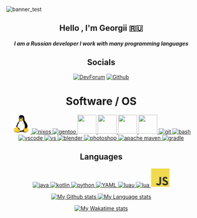 ![banner_test](https://github.com/user-attachments/assets/3d1132f1-438a-4349-8e9e-816dbd2648b8)


<p align="center">
<h2 align="center">Hello , I'm Georgii 🇷🇺</h2>
<h5 align="center">I am a Russian developer I work with many programming languages</h5>
<p>

<h2 align="center">Socials</h2>
<div align="center">

[![DevForum](https://img.shields.io/badge/Dev%20Forum-black?style=for-the-badge&logo=robloxstudio&logoColor=f5f5f5&logoSize=25&color=black
)](https://devforum.roblox.com/u/zoiop)
[![Github](https://img.shields.io/github/followers/zoi1op?style=for-the-badge&logo=github&labelColor=black&color=black
)](https://github.com/zoi1op)
<div>

<p align="center">

<h1 align="center">Software / OS</h1>
<p align="center">
<a href="https://www.linux.org/" target="_blank" rel="noreferrer">
<img src="https://raw.githubusercontent.com/devicons/devicon/master/icons/linux/linux-original.svg" alt="linux" width="50" height="50"/>
<a href="https://www.nixos.org/" target="_blank" rel="noreferrer">
<img src="https://raw.githubusercontent.com/NixOS/nixos-artwork/master/logo/nix-snowflake-colours.svg" alt="nixos" width="50" height="50"/>
</a>
<a href="https://www.gentoo.org/" target="_blank" rel="noreferrer">
<img src="https://upload.wikimedia.org/wikipedia/commons/4/48/Gentoo_Linux_logo_matte.svg" alt="gentoo" width="50" height="50"/>
</a>
<a href=https://www.jetbrains.com/toolbox-app>
<img src=https://resources.jetbrains.com/storage/products/toolbox/img/meta/toolbox_logo_300x300.png width=50px height=50px>
</a>
<a href=https://www.jetbrains.com/idea>
<img src=https://resources.jetbrains.com/storage/products/intellij-idea/img/meta/intellij-idea_logo_300x300.png width=50px height=50px>
</a>
<a href=https://www.jetbrains.com/pycharm>
<img src=https://resources.jetbrains.com/storage/products/pycharm/img/meta/pycharm_logo_300x300.png width=50px height=50px>
</a>
<a href=https://www.jetbrains.com/teamcity>
<img src=https://teamcity.minecraftforge.net/img/icons/teamcity.svg width=50px height=50px>
</a>
<a href="https://git-scm.com/" target="_blank" rel="noreferrer">
<img src="https://www.vectorlogo.zone/logos/git-scm/git-scm-icon.svg" alt="git" width="50" height="50"/>
</a>
<a href="https://www.gnu.org/software/bash/" target="_blank" rel="noreferrer">
<img src="https://bashlogo.com/img/symbol/svg/full_colored_light.svg" alt="bash" width="50" height="50"/>
</a>
<a href="https://visualstudio.microsoft.com/" target="_blank" rel="noreferrer">
<img src="https://upload.wikimedia.org/wikipedia/commons/9/9a/Visual_Studio_Code_1.35_icon.svg" alt="vscode" width="50" height="50"/>
</a>
<a href="https://visualstudio.microsoft.com/" target="_blank" rel="noreferrer">
<img src="https://upload.wikimedia.org/wikipedia/commons/2/2c/Visual_Studio_Icon_2022.svg" alt="vs" width="50" height="50"/>
</a>
<a href="https://www.blender.org/" target="_blank" rel="noreferrer">
<img src="https://upload.wikimedia.org/wikipedia/commons/thumb/0/0c/Blender_logo_no_text.svg/1251px-Blender_logo_no_text.svg.png" alt="blender" width="50" height="50"/>
</a>
<a href="https://www.photoshop.com/en" target="_blank" rel="noreferrer">
<img src="https://upload.wikimedia.org/wikipedia/commons/a/af/Adobe_Photoshop_CC_icon.svg" alt="photoshop" width="50" height="50"/>
</a>
<a href="https://maven.apache.org/" target="_blank" rel="noreferrer">
<img src="https://www.svgrepo.com/show/373829/maven.svg" alt="apache maven" width="50" height="50"/>
</a>
<a href="https://gradle.com/" target="_blank" rel="noreferrer">
<img src="https://www.svgrepo.com/show/353831/gradle.svg" alt="gradle" width="55" height="55"/>
</a>

<p>

<h2 align="center">Languages</h2>
<p align="center">
<a href="https://dev.java/" target="_blank" rel="noreferrer">
<img src="https://cdn-icons-png.flaticon.com/512/5968/5968282.png" alt="java" width="55" height="55"/>
</a>
<a href="https://kotlinlang.org/" target="_blank" rel="noreferrer">
<img src="https://upload.wikimedia.org/wikipedia/commons/3/37/Kotlin_Icon_2021.svg" alt="kotlin" width="50" height="50"/>
</a>
<a href="https://www.python.org/" target="_blank" rel="noreferrer">
<img src="https://upload.wikimedia.org/wikipedia/commons/c/c3/Python-logo-notext.svg" alt="python" width="50" height="50"/>
</a>    
<a href="https://yaml.org/" target="_blank" rel="noreferrer">
<img src="https://upload.wikimedia.org/wikipedia/commons/5/5a/Official_YAML_Logo.svg" alt="YAML" width="50" height="50"/>
</a>        
<a href="https://luau.org/">
<img src="https://luau.org/assets/images/luau-88.png" alt="luau" width="50" height="50"/>
</a>
<a href="https://www.lua.org/" target="_blank" rel="noreferrer">
<img src="https://upload.wikimedia.org/wikipedia/commons/c/cf/Lua-Logo.svg" alt="lua" width="55" height="55"/>
</a>
<a href="https://developer.mozilla.org/en-US/docs/Web/JavaScript" target="_blank" rel="noreferrer">
<img src="https://raw.githubusercontent.com/devicons/devicon/master/icons/javascript/javascript-original.svg" alt="javascript" width="50" height="50"/>
</a>
<p>

<a href="https://github.com/zoi1op#gh-dark-mode-only">
        <img
          src="https://github-readme-stats-steel-omega.vercel.app/api?username=zoi1op&show_icons=true&include_all_commits=true&icon_color=6d7f8a&title_color=6d7f8a&text_color=6d7f8a&bg_color=041722&hide_border=true&number_format=long&rank_icon=percentile&show=reviews,discussions_started,discussions_answered,prs_merged,prs_merged_percentage#gh-dark-mode-only"
          alt="My Github stats"
          height="330"
        />
        <img
          src="https://github-readme-stats-steel-omega.vercel.app/api/top-langs/?username=zoi1op&layout=pie&icon_color=6d7f8a&title_color=6d7f8a&text_color=6d7f8a&bg_color=041722&hide_border=true&langs_count=10&size_weight=0.5&count_weight=0.5#gh-dark-mode-only"
          alt="My Language stats"
          width="300"
        />
</a>

<p align="center">
  <a href="https://github.com/zoi1op#gh-dark-mode-only">
    <img
        src="https://github-readme-stats-steel-omega.vercel.app/api/wakatime?username=zoiop&layout=compact&icon_color=6d7f8a&title_color=6d7f8a&text_color=6d7f8a&bg_color=041722&hide_border=true&custom_title=WakaTime%20Stats%20%28Since%20Feb%2024%202024%29"
        alt="My Wakatime stats"
      />
  </a>
</p>
